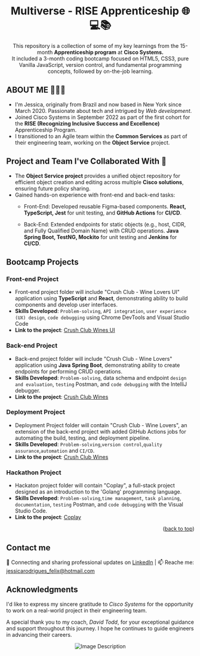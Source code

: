 <h1 align="center"> Multiverse - RISE Apprenticeship 🌐💻📚</h1>

</div>
<p align="center">
This repository is a collection of some of my key learnings from the 15-month <strong>Apprenticeship program</strong> at <strong>Cisco Systems.</strong></br>
It included a 3-month coding bootcamp focused on HTML5, CSS3, pure Vanilla JavaScript, version control, and fundamental programming concepts, followed by on-the-job learning.
</p>

## ABOUT ME 👩🏻‍💻
- I'm Jessica, originally from Brazil and now based in New York since March 2020. Passionate about tech and intrigued by *Web development*.
- Joined Cisco Systems in September 2022 as part of the first cohort for the **RISE (Recognizing Inclusive Success and Excellence)** Apprenticeship Program.
- I transitioned to an Agile team within the **Common Services** as part of their engineering team, working on the **Object Service** project.

## Project and Team I've Collaborated With 🤝
- The **Object Service project** provides a unified object repository for efficient object creation and editing across multiple **Cisco solutions**, ensuring future policy sharing.
- Gained hands-on experience with front-end and back-end tasks:
  - Front-End: Developed reusable Figma-based components. **React, TypeScript, Jest** for unit testing, and **GitHub Actions** for **CI/CD**.
    
  - Back-End: Extended endpoints for static objects (e.g., host, CIDR, and Fully Qualified Domain Name) with CRUD operations. **Java Spring Boot, TestNG, Mockito** for unit testing and **Jenkins** for **CI/CD**.

## Bootcamp Projects
### Front-end Project
 -   Front-end project folder will include "Crush Club - Wine Lovers UI" application using **TypeScript** and **React**, demonstrating ability to build components and develop user interfaces. 
 -   **Skills Developed**: `Problem-solving`, `API integration`, `user experience (UX) design`, `code debugging` using Chrome DevTools and Visual Studio Code
 -   **Link to the project**: [Crush Club Wines UI](https://github.com/JessicaRodriguesFelix/final-portfolio-multiverse-apprenticeship/tree/main/front-end-project)
### Back-end Project
 -   Back-end project folder will include "Crush Club - Wine Lovers" application using **Java Spring Boot**, demonstrating ability to create endpoints for performing CRUD operations. 
 -   **Skills Developed**: `Problem-solving`, data schema and endpoint `design and evaluation`, `testing` Postman, and `code debugging` with the IntelliJ debugger.
 -   **Link to the project**: [Crush Club Wines](https://github.com/JessicaRodriguesFelix/final-portfolio-multiverse-apprenticeship/tree/main/back-end-project)
 ### Deployment Project
 -  Deployment Project folder will contain "Crush Club - Wine Lovers", an extension of the back-end project with added GitHub Actions jobs for automating the build, testing, and deployment pipeline.
 -  **Skills Developed**: `Problem-solving`,`version control`,`quality assurance`,`automation` and `CI/CD`.
 -  **Link to the project**: [Crush Club Wines](https://github.com/JessicaRodriguesFelix/final-portfolio-multiverse-apprenticeship/tree/main/deployment-project)
### Hackathon Project
 -  Hackaton project folder will contain "Coplay", a full-stack project designed as an introduction to the 'Golang' programming language.
 -  **Skills Developed**: `Problem-solving`,`time management`, `task planning`, `documentation`, `testing` Postman, and `code debugging` with the Visual Studio Code.
 -  **Link to the project**: [Coplay](https://github.com/JessicaRodriguesFelix/final-portfolio-multiverse-apprenticeship/tree/main/hackaton-project)<!-- _target="blank" -->
<p align="right">(<a href="#readme-top">back to top</a>)</p>

## Contact me
   💼 Connecting and sharing professional updates on [LinkedIn](https://www.linkedin.com/in/jessica-rodrigues-dlouhy/)  | 
   📫  Reache me: jessicarodrigues_felix@hotmail.com

## Acknowledgments
I'd like to express my sincere gratitude to *Cisco Systems* for the opportunity to work on a real-world project in their engineering team.

A special thank you to my coach, *David Todd*, for your exceptional guidance and support throughout this journey. I hope he continues to guide engineers in advancing their careers.

<p align="center">
  <img src="https://github.com/JessicaRodriguesFelix/final-portfolio-multiverse-apprenticeship/assets/40796998/38eb6d9e-ce2d-457d-a3b3-22ebc407bf42" alt="Image Description">
</p>



